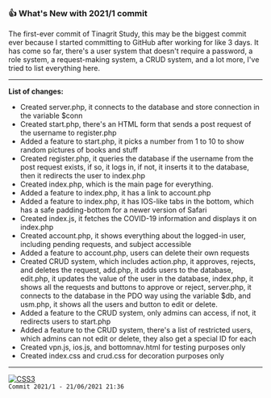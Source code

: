 ### 👍 What's New with 2021/1 commit
The first-ever commit of Tinagrit Study, this may be the biggest commit ever because I started committing to GitHub after working for like 3 days. It has come so far, there's a user system that doesn't require a password, a role system, a request-making system, a CRUD system, and a lot more, I've tried to list everything here.

---
**List of changes:**
- Created server.php, it connects to the database and store connection in the variable $conn
- Created start.php, there's an HTML form that sends a post request of the username to register.php
- Added a feature to start.php, it picks a number from 1 to 10 to show random pictures of books and stuff
- Created register.php, it queries the database if the username from the post request exists, if so, it logs in, if not, it inserts it to the database, then it redirects the user to index.php
- Created index.php, which is the main page for everything.
- Added a feature to index.php, it has a link to account.php
- Added a feature to index.php, it has IOS-like tabs in the bottom, which has a safe padding-bottom for a newer version of Safari
- Created index.js, it fetches the COVID-19 information and displays it on index.php
- Created account.php, it shows everything about the logged-in user, including pending requests, and subject accessible
- Added a feature to account.php, users can delete their own requests
- Created CRUD system, which includes action.php, it approves, rejects, and deletes the request, add.php, it adds users to the database, edit.php, it updates the value of the user in the database, index.php, it shows all the requests and buttons to approve or reject, server.php, it connects to the database in the PDO way using the variable $db, and usm.php, it shows all the users and button to edit or delete.
- Added a feature to the CRUD system, only admins can access, if not, it redirects users to start.php
- Added a feature to the CRUD system, there's a list of restricted users, which admins can not edit or delete, they also get a special ID for each
- Created vpn.js, ios.js, and bottomnav.html for testing purposes only
- Created index.css and crud.css for decoration purposes only
---
<a href="#"><img title="SEE YOU SOON" alt="CSS3" src="https://img.shields.io/badge/SEE YOU SOON IN THE NEXT UPDATE-F54748?style=for-the-badge" /></a><br>
`Commit 2021/1 - 21/06/2021 21:36`